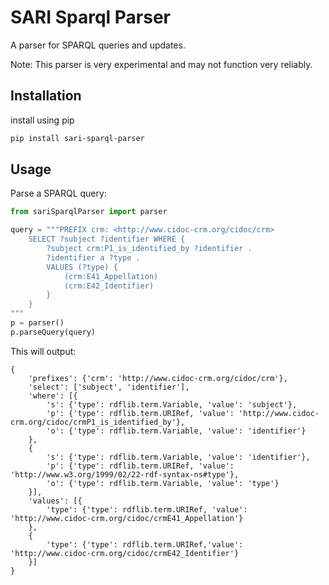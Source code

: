 # SARI Sparql Parser

A parser for SPARQL queries and updates.

Note: This parser is very experimental and may not function very reliably.

## Installation

install using pip


```sh
pip install sari-sparql-parser
```

## Usage

Parse a SPARQL query:

```python
from sariSparqlParser import parser

query = """PREFIX crm: <http://www.cidoc-crm.org/cidoc/crm>
    SELECT ?subject ?identifier WHERE {
        ?subject crm:P1_is_identified_by ?identifier .
        ?identifier a ?type .
        VALUES (?type) {
            (crm:E41_Appellation)
            (crm:E42_Identifier)
        }
    }
"""
p = parser()
p.parseQuery(query)
```

This will output:
```dict
{
    'prefixes': {'crm': 'http://www.cidoc-crm.org/cidoc/crm'},
    'select': ['subject', 'identifier'],
    'where': [{
        's': {'type': rdflib.term.Variable, 'value': 'subject'},
        'p': {'type': rdflib.term.URIRef, 'value': 'http://www.cidoc-crm.org/cidoc/crmP1_is_identified_by'},
        'o': {'type': rdflib.term.Variable, 'value': 'identifier'}
    },
    {
        's': {'type': rdflib.term.Variable, 'value': 'identifier'},
        'p': {'type': rdflib.term.URIRef, 'value': 'http://www.w3.org/1999/02/22-rdf-syntax-ns#type'},
        'o': {'type': rdflib.term.Variable, 'value': 'type'}
    }],
    'values': [{
        'type': {'type': rdflib.term.URIRef, 'value': 'http://www.cidoc-crm.org/cidoc/crmE41_Appellation'}
    },
    {
        'type': {'type': rdflib.term.URIRef,'value': 'http://www.cidoc-crm.org/cidoc/crmE42_Identifier'}
    }]
}
```
